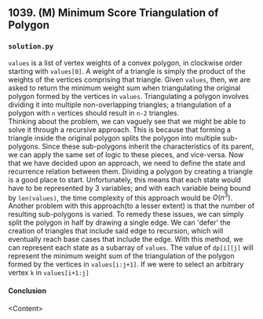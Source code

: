 ## 1039. (M) Minimum Score Triangulation of Polygon

### `solution.py`
`values` is a list of vertex weights of a convex polygon, in clockwise order starting with `values[0]`. A weight of a triangle is simply the product of the weights of the vertices comprising that triangle. Given `values`, then, we are asked to return the minimum weight sum when triangulating the original polygon formed by the vertices in `values`. Triangulating a polygon involves dividing it into multiple non-overlapping triangles; a triangulation of a polygon with `n` vertices should result in `n-2` triangles.  
Thinking about the problem, we can vaguely see that we might be able to solve it through a recursive approach. This is because that forming a triangle inside the original polygon splits the polygon into multiple sub-polygons. Since these sub-polygons inherit the characteristics of its parent, we can apply the same set of logic to these pieces, and vice-versa. Now that we have decided upon an approach, we need to define the state and recurrence relation between them. Dividing a polygon by creating a triangle is a good place to start. Unfortunately, this means that each state would have to be represented by 3 variables; and with each variable being bound by `len(values)`, the time complexity of this approach would be $O(n^3)$. Another problem with this approach(to a lesser extent) is that the number of resulting sub-polygons is varied. To remedy these issues, we can simply split the polygon in half by drawing a single edge. We can 'defer' the creation of triangles that include said edge to recursion, which will eventually reach base cases that include the edge. With this method, we can represent each state as a subarray of `values`. The value of `dp[i][j]` will represent the minimum weight sum of the triangulation of the polygon formed by the vertices in `values[i:j+1]`. If we were to select an arbitrary vertex `k` in `values[i+1:j]`   

#### Conclusion
\<Content\>  
  

